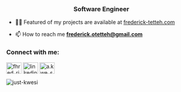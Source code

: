 <h3 align="center">Software Engineer</h3>

- 👨‍💻 Featured of my projects are available at [frederick-tetteh.com](frederick-tetteh.com)

- 📫 How to reach me **frederick.otetteh@gmail.com**

<h3 align="left">Connect with me:</h3>
<p align="left">
<a href="https://twitter.com/fhred_rick" target="blank"><img align="center" src="https://raw.githubusercontent.com/rahuldkjain/github-profile-readme-generator/master/src/images/icons/Social/twitter.svg" alt="fhred_rick" height="30" width="40" /></a>
<a href="https://linkedin.com/in/linkedin.com/in/frederick-tetteh" target="blank"><img align="center" src="https://raw.githubusercontent.com/rahuldkjain/github-profile-readme-generator/master/src/images/icons/Social/linked-in-alt.svg" alt="linkedin.com/in/frederick-tetteh" height="30" width="40" /></a>
<a href="https://instagram.com/a.kwe_si" target="blank"><img align="center" src="https://raw.githubusercontent.com/rahuldkjain/github-profile-readme-generator/master/src/images/icons/Social/instagram.svg" alt="a.kwe_si" height="30" width="40" /></a>
</p>


<p><img align="center" src="https://github-readme-stats.vercel.app/api/top-langs?username=just-kwesi&show_icons=true&locale=en&layout=compact" alt="just-kwesi" /></p>

